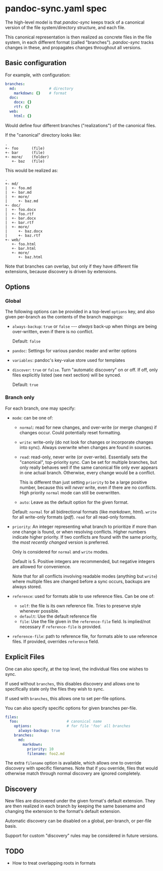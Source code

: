 pandoc-sync.yaml spec
=====================

The high-level model is that *pandoc-sync* keeps track of a canonical version
of the file system/directory structure, and each file.

This canonical representation is then realized as concrete files in the file
system, in each different format (called "branches").  *pandoc-sync* tracks
changes in these, and propagates changes throughout all versions.

Basic configuration
-------------------

For example, with configuration:

```yaml
branches:
  md:               # directory
    markdown: {}    # format
  doc:
    docx: {}
    rtf: {}
  web:
    html: {}
```

Would define four different branches ("realizations") of the canonical files.

If the "canonical" directory looks like:

```
.
+- foo      (file)
+- bar      (file)
+- more/    (folder)
   +- baz   (file)
```

This would be realized as:

```
.
+- md/
|  +- foo.md
|  +- bar.md
|  +- more/
|     +- baz.md
+- doc/
|  +- foo.docx
|  +- foo.rtf
|  +- bar.docx
|  +- bar.rtf
|  +- more/
|     +- baz.docx
|     +- baz.rtf
+- web/
   +- foo.html
   +- bar.html
   +- more/
      +- baz.html
```

Note that branches can overlap, but only if they have different file
extensions, because discovery is driven by extensions.

Options
-------

### Global

The following options can be provided in a top-level `options` key, and also
given per-branch as the contents of the branch mappings:

*   `always-backup`: `true` or `false` --- *always* back-up when things are
    being over-written, even if there is no conflict.

    Default: `false`
*   `pandoc`: Settings for various pandoc reader and writer options
*   `variables`: pandoc's key-value store used for templates
*   `discover`: `true` or `false`.  Turn "automatic discovery" on or off.  If
    off, only files explicitly listed (see next section) will be synced.

    Default: `true`

### Branch only

For each branch, one may specify:

*   `mode`: can be one of:

    *   `normal`: read for new changes, and over-write (or merge changes) if
        changes occur.  Could potentially reset formatting.

    *   `write`: write-only (do not look for changes or incorporate changes
        into sync).  Always overwrite when changes are found in sources.

    *   `read`: read-only, never write (or over-write).  Essentially sets the
        "canonical", top-priority sync.  Can be set for multiple branches, but
        only really behaves well if the same canonical file only ever appears
        in one actual branch.  Otherwise, every change would be a conflict.

        This is different than just setting `priority` to be a large positive
        number, because this will *never* write, even if there are no
        conflicts.  High priority `normal` mode can still be overwritten.

    *   `auto`: Leave as the default option for the given format.

    Default: `normal` for all bidirectional formats (like *markdown*, *html*).
    `write` for all write-only formats (*pdf*).  `read` for all read-only
    formats.

*   `priority`: An integer representing what branch to prioritize if
    more than one change is found, or when resolving conflicts. Higher numbers
    indicate higher priority.  If two conflicts are found with the same
    priority, the *most recently changed* version is preferred.

    Only is considered for `normal` and `write` modes.

    Default is 5.  Positive integers are recommended, but negative integers are
    allowed for convenience.

    Note that for all conflicts involving readable modes (anything but `write`)
    where multiple files are changed before a sync occurs, backups are always
    stored.
*   `reference`: used for formats able to use reference files.  Can be one of:
    *   `self`: the file is its own reference file.  Tries to preserve style
        whenever possible.
    *   `default`: Use the default reference file
    *   `file`: Use the file given in the `reference-file` field.  Is
        implied/not necessary if `reference-file` is provided.
*   `reference-file`: path to reference file, for formats able to use reference
    files.  If provided, overrides `reference` field.

Explicit Files
--------------

One can also specify, at the top level, the individual files one wishes to
sync.

If used without `branches`, this disables discovery and allows one to
specifically state only the files they wish to sync.

If used with `branches`, this allows one to set per-file options.

You can also specify specific options for given branches per-file.

```yaml
files:
  foo:                      # canonical name
    options:                # for file 'foo' all branches
      always-backup: true
    branches:
      md:
        markdown:
          priority: 10
          filename: foo2.md
```

The extra `filename` option is available, which allows one to override
discovery with specific filenames.  Note that if you override, files that would
otherwise match through normal discovery are ignored completely.

Discovery
---------

New files are discovered under the given format's default extension.  They are
then realized in each branch by keeping the same basename and changing the
extension to the format's default extension.

Automatic discovery can be disabled on a global, per-branch, or per-file basis.

Support for custom "discovery" rules may be considered in future versions.

TODO
----

*   How to treat overlapping roots in formats
